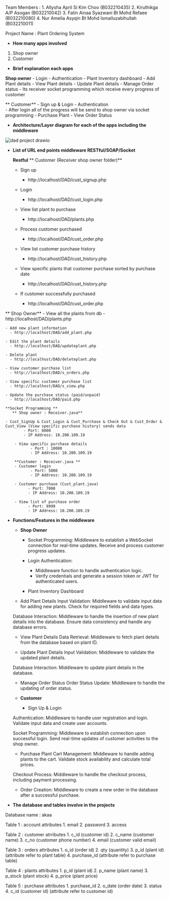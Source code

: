 Team Members : 
      1. Allysha April Si Kim Choo (B032210435) 
      2. Kiruthikga A/P Asogan (B032210042) 
      3. Fatin Ainaa Syazwani Bt Mohd Refaee (B032210080) 
      4. Nur Amelia Asyqin Bt Mohd Ismailuzabihullah (B032210011)

Project Name : Plant Ordering System

- **How many apps involved**
  
 1. Shop owner
 2. Customer
   
- **Brief explanation each apps** 

**Shop owner**
    - Login 
       - Authentication 
    - Plant Inventory dashboard
    - Add Plant details 
    - View Plant details
    - Update Plant details
    - Manage Order status
      - Its receiver socket programming which receive every progress of customer

** Customer**
    - Sign up & Login
      - Authentication  
      - After login all of the progress will be send to shop owner via socket programming
    - Purchase Plant
    - View Order Status

- **Architecture/Layer diagram for each of the apps including the middleware**


![dad project  drawio](https://github.com/AllyshaApril/DAD-Project-Plant-Shop-/assets/129834240/38bc4405-e1e4-411a-8952-c38e76cc7561)






   
- **List of URL end points middleware RESTful/SOAP/Socket** 

  **Restful** 
 ** Customer (Receiver shop owner folder)**
    - Sign up 
        - http://localhost/DAD/cust_signup.php
    
    - Login 
        - http://localhost/DAD/cust_login.php

    - View list plant to purchase
        - http://localhost/DAD/plants.php
    
    - Process customer purchased
       - http://localhost/DAD/cust_order.php

    - View list customer purchase history
        - http://localhost/DAD/cust_history.php
    
    - View specific plants that customer purchase sorted by purchase date
        - http://localhost/DAD/cust_history.php

    - If customer successfully purchased
       - http://localhost/DAD/cust_order.php
  
 ** Shop Owner**
    - View all the plants from db
       - http://localhost/DAD/plants.php
    
    - Add new plant information
      - http://localhost/DAD/add_plant.php
    
    - Edit the plant details
      - http://localhost/DAD/updateplant.php

    - Delete plant 
      - http://localhost/DAD/deleteplant.php
    
    - View customer purchase list  
      - http://localhost/DAD/s_orders.php
    
    - View specific customer purchase list
      - http://localhost/DAD/s_view.php
    
    - Update the purchase status (paid/unpaid)
      - http://localhost/DAD/paid.php

    **Socket Programming **
       ** Shop owner : Receiver.java**

  	- Cust_SignUp & Cust_Login & Cust_Purchase & Check Out & Cust_Order & Cust_View (View specific purchase history) sends data
      		- Port: 8080
      		- IP Address: 10.200.109.19

        - View specific purchase details
               - Port : 10000
               - IP Address: 10.200.109.19

        **Customer : Receiver.java **
        - Customer login 
               - Port: 5000
      	       - IP Address: 10.200.109.19

        - Customer purchase (Cust_plant.java)
              - Port: 7000
              - IP Address: 10.200.109.19

        - View list of purchase order  
              - Port: 9999
              - IP Address: 10.200.109.19

- **Functions/Features in the middleware**

  - **Shop Owner**
      -  Socket Programming:
        	Middleware to establish a WebSocket connection for real-time updates.
                Receive and process customer progress updates.    


    - Login
    Authentication:
        - Middleware function to handle authentication logic.
        - Verify credentials and generate a session token or JWT for authenticated users.
 
    - Plant Inventory Dashboard
   
   - Add Plant Details
   Input Validation:
        Middleware to validate input data for adding new plants.
        Check for required fields and data types.

    Database Interaction:
        Middleware to handle the insertion of new plant details into the database.
        Ensure data consistency and handle any database errors.

   - View Plant Details
   Data Retrieval:
        Middleware to fetch plant details from the database based on plant ID.
       
   - Update Plant Details
   Input Validation:
        Middleware to validate the updated plant details.
      
   Database Interaction:
        Middleware to update plant details in the database.
       
   - Manage Order Status
   Order Status Update:
        Middleware to handle the updating of order status.


   - **Customer**
     - Sign Up & Login

    Authentication:
        Middleware to handle user registration and login.
        Validate input data  and create user accounts.
       
    Socket Programming:
        Middleware to establish connection upon successful login.
        Send real-time updates of customer activities to the shop owner.

   - Purchase Plant
     Cart Management:
        Middleware to handle adding plants to the cart.
        Validate stock availability and calculate total prices.

    Checkout Process:
        Middleware to handle the checkout process, including payment processing.
      
   - Order Creation:
        Middleware to create a new order in the database after a successful purchase.


- **The database and tables involve in the projects**

Database name : akaa

Table 1 : account 
attributes 1. email 
           2. password
	   3. access

Table 2 : customer
atrributes 1. c_id (customer id)
	   2. c_name (customer name)
           3. c_no (customer phone number)
           4. email (customer valid email)

Table 3 : orders
attributes 1. o_id (order id)
	   2. qty (quantity)
           3. p_id (plant id) (attribute refer to plant table)
           4. purchase_id (attribute refer to purchase table)

Table 4 : plants
attributes 1. p_id (plant id)
           2. p_name (plant name)
           3. p_stock (plant stock)
           4. p_price (plant price)

Table 5 : purchase 
attributes 1. purchase_id 
           2. o_date (order date)
           3. status 
           4. c_id (customer id) (attribute refer to customer id)
